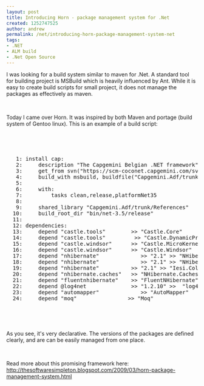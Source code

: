 ```yaml
---
layout: post
title: Introducing Horn - package management system for .Net
created: 1252747525
author: andrew
permalink: /net/introducing-horn-package-management-system-net
tags:
- .NET
- ALM build
- .Net Open Source
---
```

<p>I was looking for a build system similar to maven for .Net. A standard tool for building project is MSBuild which is heavily influenced by Ant. While it is&nbsp; easy to create build scripts for small project, it does not manage the packages as effectively as maven.</p>
<p>&nbsp;</p>
<p>Today I came over Horn. It was inspired by both Maven and portage (build system of Gentoo linux). This is an example of a build script:</p>
<p>&nbsp;</p>
<p>&nbsp;</p>
<pre>
   1: install cap:
   2:     description &quot;The Capgemini Belgian .NET framework&quot;
   3:     get_from svn(&quot;https://scm-coconet.capgemini.com/svn/repos/belgianadf&quot;)
   4:     build_with msbuild, buildfile(&quot;Capgemini.Adf/trunk/Capgemini.Adf.sln&quot;), FrameworkVersion35                
   5:  
   6:     with:
   7:         tasks clean,release,platformNet35
   8:  
   9:     shared_library &quot;Capgemini.Adf/trunk/References&quot;
  10:     build_root_dir &quot;bin/net-3.5/release&quot;        
  11:     
  12: dependencies:
  13:     depend &quot;castle.tools&quot;        &gt;&gt; &quot;Castle.Core&quot;    
  14:     depend &quot;castle.tools&quot;         &gt;&gt; &quot;Castle.DynamicProxy2&quot;
  15:     depend &quot;castle.windsor&quot;      &gt;&gt; &quot;Castle.MicroKernel&quot;
  16:     depend &quot;castle.windsor&quot;      &gt;&gt; &quot;Castle.Windsor&quot;    
  17:     depend &quot;nhibernate&quot;             &gt;&gt; &quot;2.1&quot; &gt;&gt; &quot;NHibernate&quot;     
  18:     depend &quot;nhibernate&quot;             &gt;&gt; &quot;2.1&quot; &gt;&gt; &quot;NHibernate.ByteCode.Castle&quot;
  19:     depend &quot;nhibernate&quot;          &gt;&gt; &quot;2.1&quot; &gt;&gt; &quot;Iesi.Collections&quot;
  20:     depend &quot;nhibernate.caches&quot;   &gt;&gt; &quot;NHibernate.Caches.SysCache&quot;
  21:     depend &quot;fluentnhibernate&quot;    &gt;&gt; &quot;FluentNHibernate&quot;
  22:     depend @log4net              &gt;&gt; &quot;1.2.10&quot; &gt;&gt;  &quot;log4net&quot;    
  23:     depend &quot;automapper&quot;             &gt;&gt; &quot;AutoMapper&quot;
  24:     depend &quot;moq&quot;                &gt;&gt; &quot;Moq&quot;
</pre>
<p>&nbsp;</p>
<p>&nbsp;</p>
<p>As you see, it's very declarative. The versions of the packages are defined clearly, and are can be easily managed from one place.</p>
<p>&nbsp;</p>
<p>Read more about this promising framework here: <a href="http://thesoftwaresimpleton.blogspot.com/2009/03/horn-package-management-system.html">http://thesoftwaresimpleton.blogspot.com/2009/03/horn-package-management-system.html</a></p>
